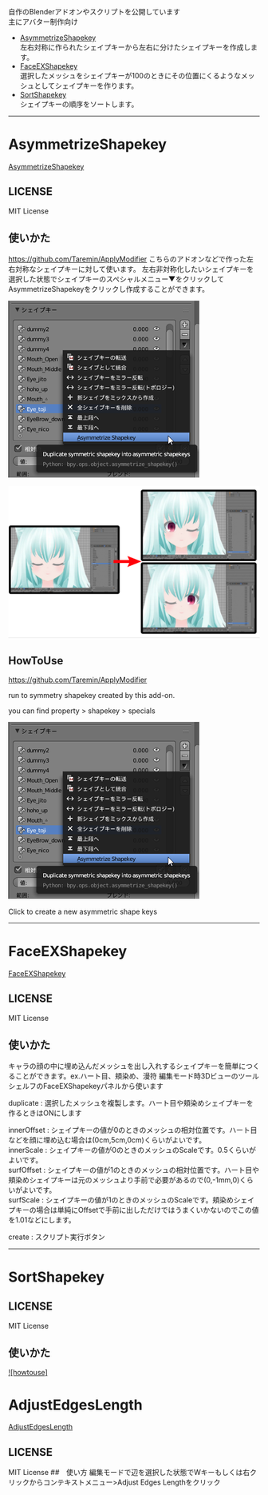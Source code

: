 自作のBlenderアドオンやスクリプトを公開しています  
主にアバター制作向け  
- [AsymmetrizeShapekey](https://github.com/lowteq/blenderScripts/blob/master/scripts/AsymmetrizeShapekey.py)  
左右対称に作られたシェイプキーから左右に分けたシェイプキーを作成します。
- [FaceEXShapekey](https://github.com/lowteq/blenderScripts/blob/master/scripts/faceexshapekey.py)  
選択したメッシュをシェイプキーが100のときにその位置にくるようなメッシュとしてシェイプキーを作ります。
- [SortShapekey](https://github.com/lowteq/blenderScripts/blob/master/scripts/sortshapekey.py)  
シェイプキーの順序をソートします。
---

# AsymmetrizeShapekey
[AsymmetrizeShapekey](https://github.com/lowteq/blenderScripts/blob/master/scripts/AsymmetrizeShapekey.py)  
## LICENSE
MIT License
## 使いかた
https://github.com/Taremin/ApplyModifier
こちらのアドオンなどで作った左右対称なシェイプキーに対して使います。
左右非対称化したいシェイプキーを選択した状態でシェイプキーのスペシャルメニュー▼をクリックしてAsymmetrizeShapekeyをクリックし作成することができます。

![p](https://github.com/lowteq/blenderScripts/blob/master/readmeimages/20200211045408_383x354.png)

![s](https://github.com/lowteq/blenderScripts/blob/master/readmeimages/20200211113539_1468x888.png)
## HowToUse
https://github.com/Taremin/ApplyModifier

run to symmetry shapekey created by this add-on.

you can find property > shapekey > specials

![p](https://github.com/lowteq/blenderScripts/blob/master/readmeimages/20200211045408_383x354.png)

Click to create a new asymmetric shape keys


---

# FaceEXShapekey 
[FaceEXShapekey](https://github.com/lowteq/blenderScripts/blob/master/scripts/faceexshapekey.py)  
## LICENSE
MIT License
## 使いかた
キャラの顔の中に埋め込んだメッシュを出し入れするシェイプキーを簡単につくることができます。ex.ハート目、頬染め、漫符
編集モード時3DビューのツールシェルフのFaceEXShapekeyパネルから使います

duplicate : 選択したメッシュを複製します。ハート目や頬染めシェイプキーを作るときはONにします

innerOffset : シェイプキーの値が0のときのメッシュの相対位置です。ハート目などを顔に埋め込む場合は(0cm,5cm,0cm)くらいがよいです。  
innerScale : シェイプキーの値が0のときのメッシュのScaleです。0.5くらいがよいです。  
surfOffset : シェイプキーの値が1のときのメッシュの相対位置です。ハート目や頬染めシェイプキーは元のメッシュより手前で必要があるので(0,-1mm,0)くらいがよいです。  
surfScale : シェイプキーの値が1のときのメッシュのScaleです。頬染めシェイプキーの場合は単純にOffsetで手前に出しただけではうまくいかないのでこの値を1.01などにします。  

create : スクリプト実行ボタン


---

# SortShapekey
## LICENSE
MIT License
## 使いかた
[![howtouse]](https://user-images.githubusercontent.com/5676316/131511705-57495c7d-615d-45a9-978d-ddccd795fb2f.mp4)

# AdjustEdgesLength
[AdjustEdgesLength](https://github.com/lowteq/blenderScripts/blob/master/scripts/adjustedges.py)
## LICENSE
MIT License
##　使い方
編集モードで辺を選択した状態でWキーもしくは右クリックからコンテキストメニュー>Adjust Edges Lengthをクリック

